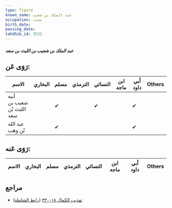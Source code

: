 ```yaml
---
type: figure
known_name: عبد الملك بن شعيب
occupation: محدث
birth_date:
passing_date:
tahdhib_id: 3533
---
```

##### عبد الملك بن شعيب بن الليث بن سعد

## رَوَى عَن:
| الاسم                      | البخاري | مسلم | الترمذي | النسائي | ابن ماجه | أبي داود | Others |
| -------------------------- | ------- | ---- | ------- | ------- | -------- | -------- | ------ |
| أبيه شعيب بن الليث بْن سعد |         | ✔    |         | ✔       |          | ✔        |        |
| عبد الله بْن وهب           |         | ✔    |         |         |          | ✔        |        |
## رَوَى عَنه:
| الاسم | البخاري | مسلم | الترمذي | النسائي | ابن ماجه | أبي داود | Others |
| ----- | ------- | ---- | ------- | ------- | -------- | -------- | ------ |
## مراجع
- [تهذيب الكمال ١٨-٣٣٠](obsidian://open?vault=Tahdhib-al-Kamal&file=Figures/٣٥٣٣-عبد%20الملك%20بن%20شعيب%20بن%20الليث%20بن%20سعد) ([رابط الشاملة](https://shamela.ws/book/3722/9363))